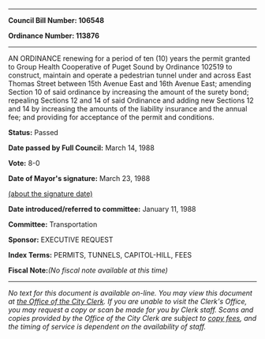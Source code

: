 

********

**Council Bill Number: 106548**
   
**Ordinance Number: 113876**
********

 AN ORDINANCE renewing for a period of ten (10) years the permit granted to Group Health Cooperative of Puget Sound by Ordinance 102519 to construct, maintain and operate a pedestrian tunnel under and across East Thomas Street between 15th Avenue East and 16th Avenue East; amending Section 10 of said ordinance by increasing the amount of the surety bond; repealing Sections 12 and 14 of said Ordinance and adding new Sections 12 and 14 by increasing the amounts of the liability insurance and the annual fee; and providing for acceptance of the permit and conditions.

**Status:** Passed
   
**Date passed by Full Council:** March 14, 1988
   
**Vote:** 8-0
   
**Date of Mayor's signature:** March 23, 1988
   
[(about the signature date)](/~public/approvaldate.htm)
   
   
   
**Date introduced/referred to committee:** January 11, 1988
   
**Committee:** Transportation
   
**Sponsor:** EXECUTIVE REQUEST
   
   
**Index Terms:** PERMITS, TUNNELS, CAPITOL-HILL, FEES

**Fiscal Note:**_(No fiscal note available at this time)_
********

_No text for this document is available on-line. You may view this document at [the Office of the City Clerk](http://www.seattle.gov/leg/clerk/contactUs.htm). If you are unable to visit the Clerk's Office, you may request a copy or scan be made for you by Clerk staff. Scans and copies provided by the Office of the City Clerk are subject to [copy fees](http://clerk.seattle.gov/~public/clerkfees.htm), and the timing of service is dependent on the availability of staff._

